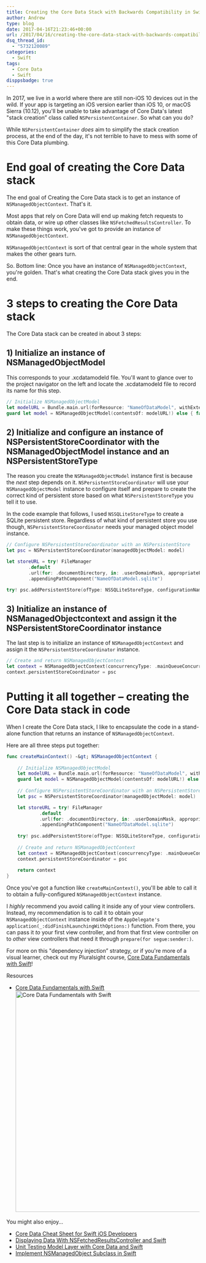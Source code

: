 ```yaml
---
title: Creating the Core Data Stack with Backwards Compatibility in Swift
author: Andrew
type: blog
date: 2017-04-16T21:23:46+00:00
url: /2017/04/16/creating-the-core-data-stack-with-backwards-compatibility-in-swift/
dsq_thread_id:
  - "5732120089"
categories:
  - Swift
tags:
  - Core Data
  - Swift
disppsbadge: true
---
```

In 2017, we live in a world where there are still non-iOS 10 devices out in the wild. If your app is targeting an iOS version earlier than iOS 10, or macOS Sierra (10.12), you'll be unable to take advantage of Core Data's latest "stack creation&#8221; class called `NSPersistentContainer`. So what can you do?

While `NSPersistentContainer` _does_ aim to simplify the stack creation process, at the end of the day, it's not terrible to have to mess with some of this Core Data plumbing.



<a name="end-goal" class="jump-target"></a>

# End goal of creating the Core Data stack

The end goal of Creating the Core Data stack is to get an instance of `NSManagedObjectContext`. That's it.

Most apps that rely on Core Data will end up making fetch requests to obtain data, or wire up other classes like `NSFetchedResultsController`. To make these things work, you've got to provide an instance of `NSManagedObjectContext`.

`NSManagedObjectContext` is sort of that central gear in the whole system that makes the other gears turn.

So. Bottom line: Once you have an instance of `NSManagedObjectContext`, you're golden. That's what creating the Core Data stack gives you in the end.

<a name="3-steps" class="jump-target"></a>

# 3 steps to creating the Core Data stack

The Core Data stack can be created in about 3 steps:

<a name="managed-object-model" class="jump-target"></a>

## 1) Initialize an instance of NSManagedObjectModel

This corresponds to your .xcdatamodeld file. You'll want to glance over to the project navigator on the left and locate the .xcdatamodeld file to record its name for this step.

```swift
// Initialize NSManagedObjectModel
let modelURL = Bundle.main.url(forResource: "NameOfDataModel", withExtension: "momd")
guard let model = NSManagedObjectModel(contentsOf: modelURL!) else { fatalError("model not found") }
```

<a name="persistent-store-coordinator" class="jump-target"></a>

## 2) Initialize and configure an instance of NSPersistentStoreCoordinator with the NSManagedObjectModel instance and an NSPersistentStoreType

The reason you create the `NSManagedObjectModel` instance first is because the _next_ step depends on it. `NSPersistentStoreCoordinator` will use your `NSManagedObjectModel` instance to configure itself and prepare to create the correct kind of persistent store based on what `NSPersistentStoreType` you tell it to use.

In the code example that follows, I used `NSSQLiteStoreType` to create a SQLite persistent store. Regardless of what kind of persistent store you use though, `NSPersistentStoreCoordinator` needs your managed object model instance.

```swift
// Configure NSPersistentStoreCoordinator with an NSPersistentStore
let psc = NSPersistentStoreCoordinator(managedObjectModel: model)

let storeURL = try! FileManager
        .default
        .url(for: .documentDirectory, in: .userDomainMask, appropriateFor: nil, create: true)
        .appendingPathComponent("NameOfDataModel.sqlite")

try! psc.addPersistentStore(ofType: NSSQLiteStoreType, configurationName: nil, at: storeURL, options: nil)
```

<a name="managed-object-context" class="jump-target"></a>

## 3) Initialize an instance of NSManagedObjectcontext and assign it the NSPersistentStoreCoordinator instance

The last step is to initialize an instance of `NSManagedObjectContext` and assign it the `NSPersistentStoreCoordinator` instance.

```swift
// Create and return NSManagedObjectContext
let context = NSManagedObjectContext(concurrencyType: .mainQueueConcurrencyType)
context.persistentStoreCoordinator = psc
```

<a name="code-example" class="jump-target"></a>

# Putting it all together – creating the Core Data stack in code

When I create the Core Data stack, I like to encapsulate the code in a stand-alone function that returns an instance of `NSManagedObjectContext`.

Here are all three steps put together:

```swift
func createMainContext() -&gt; NSManagedObjectContext {
    
    // Initialize NSManagedObjectModel
    let modelURL = Bundle.main.url(forResource: "NameOfDataModel", withExtension: "momd")
    guard let model = NSManagedObjectModel(contentsOf: modelURL!) else { fatalError("model not found") }
    
    // Configure NSPersistentStoreCoordinator with an NSPersistentStore
    let psc = NSPersistentStoreCoordinator(managedObjectModel: model)

    let storeURL = try! FileManager
            .default
            .url(for: .documentDirectory, in: .userDomainMask, appropriateFor: nil, create: true)
            .appendingPathComponent("NameOfDataModel.sqlite")
    
    try! psc.addPersistentStore(ofType: NSSQLiteStoreType, configurationName: nil, at: storeURL, options: nil)
    
    // Create and return NSManagedObjectContext
    let context = NSManagedObjectContext(concurrencyType: .mainQueueConcurrencyType)
    context.persistentStoreCoordinator = psc
    
    return context
}
```

Once you've got a function like `createMainContext()`, you'll be able to call it to obtain a fully-configured `NSManagedObjectContext` instance.

I _highly_ recommend you avoid calling it inside any of your view controllers. Instead, my recommendation is to call it to obtain your `NSManagedObjectContext` instance inside of the `AppDelegate's` `application(_:didFinishLaunchingWithOptions:)` function. From there, you can pass it _to_ your first view controller, and from that first view controller on to _other_ view controllers that need it through `prepare(for segue:sender:)`.

For more on this "dependency injection&#8221; strategy, or if you're more of a visual learner, check out my Pluralsight course, [Core Data Fundamentals with Swift][1]!  
<a name="course" class="jump-target"></a>

<div class="resources">
  <div class="resources-header">
    Resources
  </div>
  
  <ul class="resources-content">
    <li>
      <i class="fas fa-video"></i> <a href="http://bit.ly/ps-core-data-swift" target="_blank">Core Data Fundamentals with Swift</a><br /> <a href="http://bit.ly/ps-core-data-swift" target="_blank"><img src="https://www.andrewcbancroft.com/wp-content/uploads/2017/04/ps-core-data-fundamentals-swift-1024x576.png" alt="Core Data Fundamentals with Swift" width="1024" height="576" class="alignnone size-large wp-image-13163" srcset="https://www.andrewcbancroft.com/wp-content/uploads/2017/04/ps-core-data-fundamentals-swift-1024x576.png 1024w, https://www.andrewcbancroft.com/wp-content/uploads/2017/04/ps-core-data-fundamentals-swift-300x169.png 300w, https://www.andrewcbancroft.com/wp-content/uploads/2017/04/ps-core-data-fundamentals-swift-768x432.png 768w, https://www.andrewcbancroft.com/wp-content/uploads/2017/04/ps-core-data-fundamentals-swift.png 1539w" sizes="(max-width: 1024px) 100vw, 1024px" /></a>
    </li>
  </ul>
</div>

<a name="related" class="jump-target"></a>

<div class="resources">
  <div class="resources-header">
    You might also enjoy&#8230;
  </div>
  
  <ul class="resources-content">
    <li>
      <i class="fa fa-angle-right"></i> <a href="https://www.andrewcbancroft.com/2015/02/18/core-data-cheat-sheet-for-swift-ios-developers/" title="Core Data Cheat Sheet for Swift iOS Developers">Core Data Cheat Sheet for Swift iOS Developers</a>
    </li>
    <li>
      <i class="fa fa-angle-right"></i> <a href="https://www.andrewcbancroft.com/2015/03/05/displaying-data-with-nsfetchedresultscontroller-and-swift/" title="Displaying Data With NSFetchedResultsController and Swift">Displaying Data With NSFetchedResultsController and Swift</a>
    </li>
    <li>
      <i class="fa fa-angle-right"></i> <a href="https://www.andrewcbancroft.com/2015/01/13/unit-testing-model-layer-core-data-swift/" title="Unit Testing Model Layer with Core Data and Swift">Unit Testing Model Layer with Core Data and Swift</a>
    </li>
    <li>
      <i class="fa fa-angle-right"></i> <a href="https://www.andrewcbancroft.com/2014/07/17/implement-nsmanagedobject-subclass-in-swift/" title="Implement NSManagedObject Subclass in Swift">Implement NSManagedObject Subclass in Swift</a>
    </li>
  </ul>
</div>

<a name="share" class="jump-target"></a>

 [1]: http://bit.ly/ps-core-data-swift